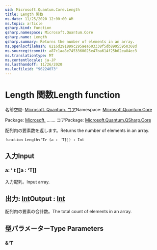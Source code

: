 ```yaml
---
uid: Microsoft.Quantum.Core.Length
title: Length 関数
ms.date: 11/25/2020 12:00:00 AM
ms.topic: article
qsharp.kind: function
qsharp.namespace: Microsoft.Quantum.Core
qsharp.name: Length
qsharp.summary: Returns the number of elements in an array.
ms.openlocfilehash: 8216d291899c295aea603338f5db89955950368d
ms.sourcegitcommit: a87c1aa8e7453360025e47ba614f25b02ea84ec3
ms.translationtype: MT
ms.contentlocale: ja-JP
ms.lasthandoff: 11/26/2020
ms.locfileid: "96224073"
---
```

# <a name="length-function"></a><span data-ttu-id="4e95c-102">Length 関数</span><span class="sxs-lookup"><span data-stu-id="4e95c-102">Length function</span></span>

<span data-ttu-id="4e95c-103">名前空間: [Microsoft. Quantum. コア](xref:Microsoft.Quantum.Core)</span><span class="sxs-lookup"><span data-stu-id="4e95c-103">Namespace: [Microsoft.Quantum.Core](xref:Microsoft.Quantum.Core)</span></span>

<span data-ttu-id="4e95c-104">Package: [Microsoft.](https://nuget.org/packages/Microsoft.Quantum.QSharp.Core) ....... コア</span><span class="sxs-lookup"><span data-stu-id="4e95c-104">Package: [Microsoft.Quantum.QSharp.Core](https://nuget.org/packages/Microsoft.Quantum.QSharp.Core)</span></span>


<span data-ttu-id="4e95c-105">配列内の要素数を返します。</span><span class="sxs-lookup"><span data-stu-id="4e95c-105">Returns the number of elements in an array.</span></span>

```qsharp
function Length<'T> (a : 'T[]) : Int
```


## <a name="input"></a><span data-ttu-id="4e95c-106">入力</span><span class="sxs-lookup"><span data-stu-id="4e95c-106">Input</span></span>

### <a name="a--t"></a><span data-ttu-id="4e95c-107">a: ' t []</span><span class="sxs-lookup"><span data-stu-id="4e95c-107">a : 'T[]</span></span>

<span data-ttu-id="4e95c-108">入力配列。</span><span class="sxs-lookup"><span data-stu-id="4e95c-108">Input array.</span></span>



## <a name="output--int"></a><span data-ttu-id="4e95c-109">出力: [Int](xref:microsoft.quantum.lang-ref.int)</span><span class="sxs-lookup"><span data-stu-id="4e95c-109">Output : [Int](xref:microsoft.quantum.lang-ref.int)</span></span>

<span data-ttu-id="4e95c-110">配列内の要素の合計数。</span><span class="sxs-lookup"><span data-stu-id="4e95c-110">The total count of elements in an array.</span></span>

## <a name="type-parameters"></a><span data-ttu-id="4e95c-111">型パラメーター</span><span class="sxs-lookup"><span data-stu-id="4e95c-111">Type Parameters</span></span>

### <a name="t"></a><span data-ttu-id="4e95c-112">&</span><span class="sxs-lookup"><span data-stu-id="4e95c-112">'T</span></span>

